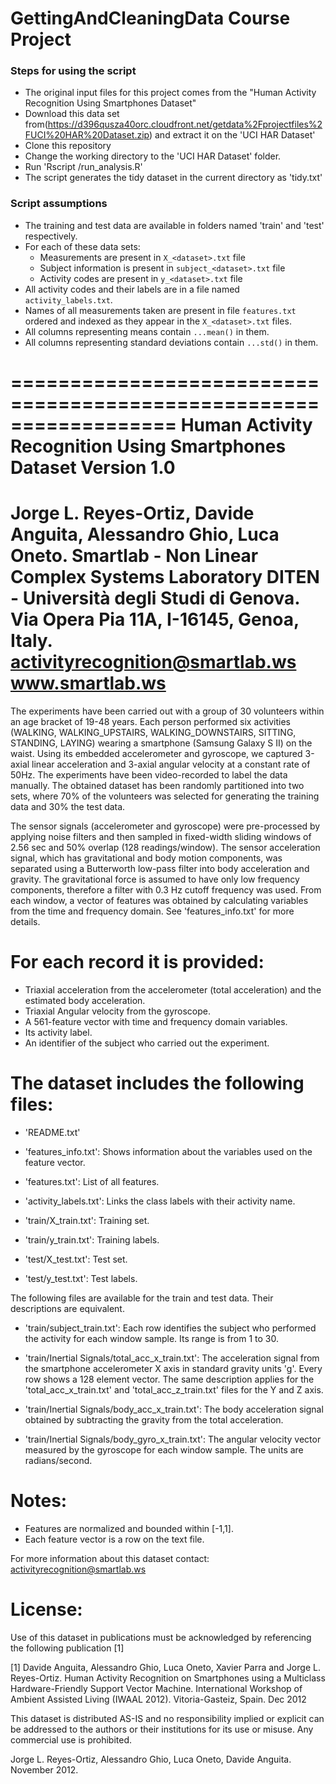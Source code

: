 GettingAndCleaningData Course Project
=====================================

### Steps for using the script

* The original input files for this project comes from the "Human Activity Recognition Using Smartphones Dataset"
* Download this data set from(https://d396qusza40orc.cloudfront.net/getdata%2Fprojectfiles%2FUCI%20HAR%20Dataset.zip) and extract it on the 'UCI HAR Dataset'
* Clone this repository
* Change the working directory to the 'UCI HAR Dataset' folder.
* Run 'Rscript <path to>/run_analysis.R'
* The script generates the tidy dataset in the current directory as 'tidy.txt'

### Script assumptions

* The training and test data are available in folders named 'train' and 'test' respectively.
* For each of these data sets:
    - Measurements are present in `X_<dataset>.txt` file
    - Subject information is present in `subject_<dataset>.txt` file
    - Activity codes are present in `y_<dataset>.txt` file
* All activity codes and their labels are in a file named `activity_labels.txt`.
* Names of all measurements taken are present in file `features.txt` ordered and indexed as they appear in the `X_<dataset>.txt` files.
* All columns representing means contain `...mean()` in them.
* All columns representing standard deviations contain `...std()` in them.



==================================================================
Human Activity Recognition Using Smartphones Dataset
Version 1.0
==================================================================
Jorge L. Reyes-Ortiz, Davide Anguita, Alessandro Ghio, Luca Oneto.
Smartlab - Non Linear Complex Systems Laboratory
DITEN - Università degli Studi di Genova.
Via Opera Pia 11A, I-16145, Genoa, Italy.
activityrecognition@smartlab.ws
www.smartlab.ws
==================================================================

The experiments have been carried out with a group of 30 volunteers within an age bracket of 19-48 years. Each person performed six activities 
(WALKING, WALKING_UPSTAIRS, WALKING_DOWNSTAIRS, SITTING, STANDING, LAYING) wearing a smartphone (Samsung Galaxy S II) on the waist. 
Using its embedded accelerometer and gyroscope, we captured 3-axial linear acceleration and 3-axial angular velocity at a constant rate of 50Hz. 
The experiments have been video-recorded to label the data manually. 
The obtained dataset has been randomly partitioned into two sets, where 70% of the volunteers was selected for generating the training data and 30% the test data. 

The sensor signals (accelerometer and gyroscope) were pre-processed by applying noise filters and then sampled in fixed-width sliding windows of 2.56 sec and 
50% overlap (128 readings/window). The sensor acceleration signal, which has gravitational and body motion components, was separated using a Butterworth low-pass 
filter into body acceleration and gravity. The gravitational force is assumed to have only low frequency components, therefore a filter with 0.3 Hz cutoff 
frequency was used. From each window, a vector of features was obtained by calculating variables from the time and frequency domain. See 'features_info.txt' 
for more details. 

For each record it is provided:
======================================

- Triaxial acceleration from the accelerometer (total acceleration) and the estimated body acceleration.
- Triaxial Angular velocity from the gyroscope. 
- A 561-feature vector with time and frequency domain variables. 
- Its activity label. 
- An identifier of the subject who carried out the experiment.

The dataset includes the following files:
=========================================

- 'README.txt'

- 'features_info.txt': Shows information about the variables used on the feature vector.

- 'features.txt': List of all features.

- 'activity_labels.txt': Links the class labels with their activity name.

- 'train/X_train.txt': Training set.

- 'train/y_train.txt': Training labels.

- 'test/X_test.txt': Test set.

- 'test/y_test.txt': Test labels.

The following files are available for the train and test data. Their descriptions are equivalent. 

- 'train/subject_train.txt': Each row identifies the subject who performed the activity for each window sample. Its range is from 1 to 30. 

- 'train/Inertial Signals/total_acc_x_train.txt': The acceleration signal from the smartphone accelerometer X axis in standard gravity units 'g'. 
Every row shows a 128 element vector. The same description applies for the 'total_acc_x_train.txt' and 'total_acc_z_train.txt' files for the Y and Z axis. 

- 'train/Inertial Signals/body_acc_x_train.txt': The body acceleration signal obtained by subtracting the gravity from the total acceleration. 

- 'train/Inertial Signals/body_gyro_x_train.txt': The angular velocity vector measured by the gyroscope for each window sample. The units are radians/second. 

Notes: 
======
- Features are normalized and bounded within [-1,1].
- Each feature vector is a row on the text file.

For more information about this dataset contact: activityrecognition@smartlab.ws

License:
========
Use of this dataset in publications must be acknowledged by referencing the following publication [1] 

[1] Davide Anguita, Alessandro Ghio, Luca Oneto, Xavier Parra and Jorge L. Reyes-Ortiz. Human Activity Recognition on Smartphones using a Multiclass Hardware-Friendly Support Vector Machine. International Workshop of Ambient Assisted Living (IWAAL 2012). Vitoria-Gasteiz, Spain. Dec 2012

This dataset is distributed AS-IS and no responsibility implied or explicit can be addressed to the authors or their institutions for its use or misuse. Any commercial use is prohibited.

Jorge L. Reyes-Ortiz, Alessandro Ghio, Luca Oneto, Davide Anguita. November 2012.
